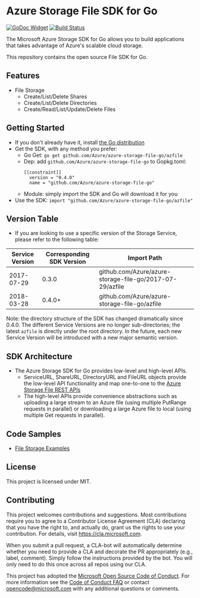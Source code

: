 # Azure Storage File SDK for Go
[![GoDoc Widget]][GoDoc] [![Build Status][Travis Widget]][Travis]

The Microsoft Azure Storage SDK for Go allows you to build applications that takes advantage of Azure's scalable cloud storage. 

This repository contains the open source File SDK for Go.

## Features
* File Storage
	* Create/List/Delete Shares
	* Create/List/Delete Directories
	* Create/Read/List/Update/Delete Files

## Getting Started
* If you don't already have it, install [the Go distribution](https://golang.org/dl/)
* Get the SDK, with any method you prefer:
    * Go Get: ```go get github.com/Azure/azure-storage-file-go/azfile```
    * Dep: add ```github.com/Azure/azure-storage-file-go``` to Gopkg.toml:
        ```
        [[constraint]]
          version = "0.4.0"
          name = "github.com/Azure/azure-storage-file-go"
        ```
    * Module: simply import the SDK and Go will download it for you
* Use the SDK:
```import "github.com/Azure/azure-storage-file-go/azfile"```

## Version Table
* If you are looking to use a specific version of the Storage Service, please refer to the following table: 

| Service Version | Corresponding SDK Version | Import Path                                              |
|-----------------|---------------------------|----------------------------------------------------------|
| 2017-07-29      | 0.3.0                     | github.com/Azure/azure-storage-file-go/2017-07-29/azfile |
| 2018-03-28      | 0.4.0+                    | github.com/Azure/azure-storage-file-go/azfile            |

Note: the directory structure of the SDK has changed dramatically since 0.4.0. The different Service Versions are no longer sub-directories;
the latest `azfile` is directly under the root directory. In the future, each new Service Version will be introduced with a new major semantic version.
	

## SDK Architecture

* The Azure Storage SDK for Go provides low-level and high-level APIs.
	* ServiceURL, ShareURL, DirectoryURL and FileURL objects provide the low-level API functionality and map one-to-one to the [Azure Storage File REST APIs](https://docs.microsoft.com/en-us/rest/api/storageservices/file-service-rest-api)
	* The high-level APIs provide convenience abstractions such as uploading a large stream to an Azure file (using multiple PutRange requests in parallel) or downloading a large Azure file to local (using multiple Get requests in parallel).

## Code Samples
* [File Storage Examples](https://godoc.org/github.com/Azure/azure-storage-file-go/azfile#pkg-examples)

## License
This project is licensed under MIT.

## Contributing
This project welcomes contributions and suggestions.  Most contributions require you to agree to a
Contributor License Agreement (CLA) declaring that you have the right to, and actually do, grant us
the rights to use your contribution. For details, visit https://cla.microsoft.com.

When you submit a pull request, a CLA-bot will automatically determine whether you need to provide
a CLA and decorate the PR appropriately (e.g., label, comment). Simply follow the instructions
provided by the bot. You will only need to do this once across all repos using our CLA.

This project has adopted the [Microsoft Open Source Code of Conduct](https://opensource.microsoft.com/codeofconduct/).
For more information see the [Code of Conduct FAQ](https://opensource.microsoft.com/codeofconduct/faq/) or
contact [opencode@microsoft.com](mailto:opencode@microsoft.com) with any additional questions or comments.

[GoDoc]: https://godoc.org/github.com/Azure/azure-storage-file-go/azfile
[GoDoc Widget]: https://godoc.org/github.com/Azure/azure-storage-file-go/azfile?status.svg
[Travis Widget]: https://travis-ci.org/Azure/azure-storage-file-go.svg?branch=master
[Travis]: https://travis-ci.org/Azure/azure-storage-file-go